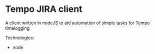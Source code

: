 # Tempo JIRA client

A client written in nodeJS to aid automation of simple tasks for Tempo timelogging

Technologies:
- node
